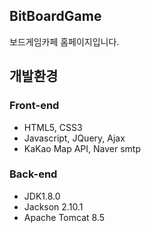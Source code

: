 ## BitBoardGame
보드게임카페 홈페이지입니다. 

## 개발환경
### Front-end
* HTML5, CSS3
* Javascript, JQuery, Ajax
* KaKao Map API, Naver smtp

### Back-end
* JDK1.8.0
* Jackson 2.10.1
* Apache Tomcat 8.5
